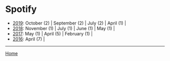 # Spotify

  * [2019](./spotify-2019.md): 
      October (2) | 
      September (2) | 
      July (2) | 
      April (1) | 
  * [2018](./spotify-2018.md): 
      November (1) | 
      July (1) | 
      June (1) | 
      May (1) | 
  * [2017](./spotify-2017.md): 
      May (1) | 
      April (5) | 
      February (1) | 
  * [2016](./spotify-2016.md): 
      April (7) | 

----

[Home](../)
